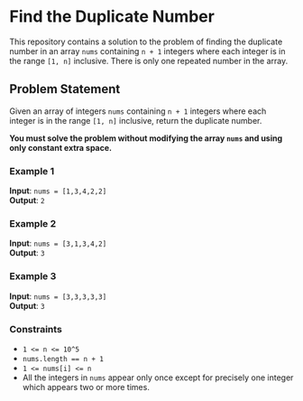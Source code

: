 # Find the Duplicate Number

This repository contains a solution to the problem of finding the duplicate number in an array `nums` containing `n + 1` integers where each integer is in the range `[1, n]` inclusive. There is only one repeated number in the array.

## Problem Statement

Given an array of integers `nums` containing `n + 1` integers where each integer is in the range `[1, n]` inclusive, return the duplicate number.

**You must solve the problem without modifying the array `nums` and using only constant extra space.**

### Example 1

**Input**: `nums = [1,3,4,2,2]`  
**Output**: `2`

### Example 2

**Input**: `nums = [3,1,3,4,2]`  
**Output**: `3`

### Example 3

**Input**: `nums = [3,3,3,3,3]`  
**Output**: `3`

### Constraints

- `1 <= n <= 10^5`
- `nums.length == n + 1`
- `1 <= nums[i] <= n`
- All the integers in `nums` appear only once except for precisely one integer which appears two or more times.

